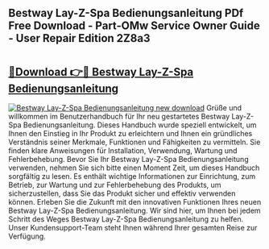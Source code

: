 ## Bestway Lay-Z-Spa Bedienungsanleitung PDf Free Download - Part-OMw Service Owner Guide - User Repair Edition 2Z8a3

# <h2><a href="http://df219b.blite.top/?on=Bestway+Lay-Z-Spa+Bedienungsanleitung">🔗Download 👉🔴 Bestway Lay-Z-Spa Bedienungsanleitung</a></h2>

[![Bestway Lay-Z-Spa Bedienungsanleitung new download](https://i.imgur.com/lujVjoI.png)](http://df219b.blite.top/?on=Bestway+Lay-Z-Spa+Bedienungsanleitung)
Grüße und willkommen im Benutzerhandbuch für Ihr neu gestartetes Bestway Lay-Z-Spa Bedienungsanleitung. Dieses Handbuch wurde speziell entwickelt, um Ihnen den Einstieg in Ihr Produkt zu erleichtern und Ihnen ein gründliches Verständnis seiner Merkmale, Funktionen und Fähigkeiten zu vermitteln. Sie finden klare Anweisungen für Installation, Verwendung, Wartung und Fehlerbehebung. Bevor Sie Ihr Bestway Lay-Z-Spa Bedienungsanleitung verwenden, nehmen Sie sich bitte einen Moment Zeit, um dieses Handbuch sorgfältig zu lesen. Es enthält wichtige Informationen zur Einrichtung, zum Betrieb, zur Wartung und zur Fehlerbehebung des Produkts, um sicherzustellen, dass Sie das Produkt sicher und effektiv verwenden können. Erleben Sie die Zukunft mit den innovativen Funktionen Ihres neuen Bestway Lay-Z-Spa Bedienungsanleitung. Wir sind hier, um Ihnen bei jedem Schritt des Weges Bestway Lay-Z-Spa Bedienungsanleitung zu helfen. Unser Kundensupport-Team steht Ihnen während Ihrer gesamten Reise zur Verfügung.
